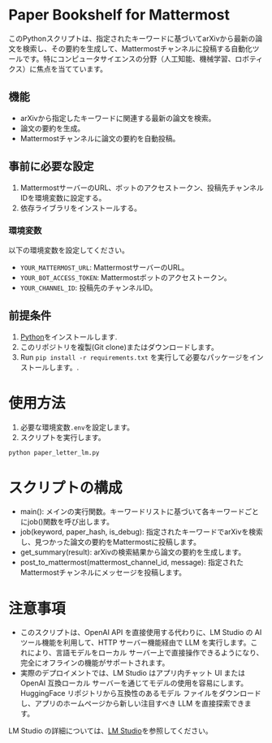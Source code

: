 # Paper Bookshelf for Mattermost


このPythonスクリプトは、指定されたキーワードに基づいてarXivから最新の論文を検索し、その要約を生成して、Mattermostチャンネルに投稿する自動化ツールです。特にコンピュータサイエンスの分野（人工知能、機械学習、ロボティクス）に焦点を当てています。

## 機能

- arXivから指定したキーワードに関連する最新の論文を検索。
- 論文の要約を生成。
- Mattermostチャンネルに論文の要約を自動投稿。

## 事前に必要な設定

1. MattermostサーバーのURL、ボットのアクセストークン、投稿先チャンネルIDを環境変数に設定する。
2. 依存ライブラリをインストールする。

### 環境変数

以下の環境変数を設定してください。

- `YOUR_MATTERMOST_URL`: MattermostサーバーのURL。
- `YOUR_BOT_ACCESS_TOKEN`: Mattermostボットのアクセストークン。
- `YOUR_CHANNEL_ID`: 投稿先のチャンネルID。

## 前提条件

1. [Python](https://www.python.org/downloads/)をインストールします.
2. このリポジトリを複製(Git clone)またはダウンロードします。
3. Run `pip install -r requirements.txt` を実行して必要なパッケージをインストールします。.

# 使用方法

1. 必要な環境変数`.env`を設定します。
2. スクリプトを実行します。

```sh
python paper_letter_lm.py
```

# スクリプトの構成
- main(): メインの実行関数。キーワードリストに基づいて各キーワードごとにjob()関数を呼び出します。
- job(keyword, paper_hash, is_debug): 指定されたキーワードでarXivを検索し、見つかった論文の要約をMattermostに投稿します。
- get_summary(result): arXivの検索結果から論文の要約を生成します。
- post_to_mattermost(mattermost_channel_id, message): 指定されたMattermostチャンネルにメッセージを投稿します。

# 注意事項
- このスクリプトは、OpenAI API を直接使用する代わりに、LM Studio の AI ツール機能を利用して、HTTP サーバー機能経由で LLM を実行します。これにより、言語モデルをローカル サーバー上で直接操作できるようになり、完全にオフラインの機能がサポートされます。
- 実際のデプロイメントでは、LM Studio はアプリ内チャット UI または OpenAI 互換ローカル サーバーを通じてモデルの使用を容易にします。HuggingFace リポジトリから互換性のあるモデル ファイルをダウンロードし、アプリのホームページから新しい注目すべき LLM を直接探索できます。

LM Studio の詳細については、[LM Studio](https://lmstudio.ai/)を参照してください。